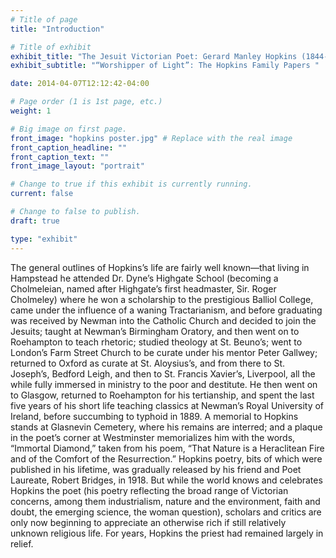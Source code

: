 ```yaml
---
# Title of page
title: "Introduction"

# Title of exhibit
exhibit_title: "The Jesuit Victorian Poet: Gerard Manley Hopkins (1844-1889) 125th Anniversary"
exhibit_subtitle: "“Worshipper of Light”: The Hopkins Family Papers "

date: 2014-04-07T12:12:42-04:00

# Page order (1 is 1st page, etc.)
weight: 1 

# Big image on first page.
front_image: "hopkins poster.jpg" # Replace with the real image
front_caption_headline: ""
front_caption_text: ""
front_image_layout: "portrait"

# Change to true if this exhibit is currently running.
current: false

# Change to false to publish.
draft: true

type: "exhibit"
---
```


The general outlines of Hopkins’s life are fairly well known—that living in Hampstead he attended Dr. Dyne’s Highgate School (becoming a Cholmeleian, named after Highgate’s first headmaster, Sir. Roger Cholmeley) where he won a scholarship to the prestigious Balliol College, came under the influence of a waning Tractarianism, and before graduating was received by Newman into the Catholic Church and decided to join the Jesuits; taught at Newman’s Birmingham Oratory, and then went on to Roehampton to teach rhetoric; studied theology at St. Beuno’s; went to London’s Farm Street Church to be curate under his mentor Peter Gallwey; returned to Oxford as curate at St. Aloysius’s, and from there to St. Joseph’s, Bedford Leigh, and then to St. Francis Xavier’s, Liverpool, all the while fully immersed in ministry to the poor and destitute. He then went on to Glasgow, returned to Roehampton for his tertianship, and spent the last five years of his short life teaching classics at Newman’s Royal University of Ireland, before succumbing to typhoid in 1889. A memorial to Hopkins stands at Glasnevin Cemetery, where his remains are interred; and a plaque in the poet’s corner at Westminster memorializes him with the words, “Immortal Diamond,” taken from his poem, “That Nature is a Heraclitean Fire and of the Comfort of the Resurrection.” Hopkins poetry, bits of which were published in his lifetime, was gradually released by his friend and Poet Laureate, Robert Bridges, in 1918. But while the world knows and celebrates Hopkins the poet (his poetry reflecting the broad range of Victorian concerns, among them industrialism, nature and the environment, faith and doubt, the emerging science, the woman question), scholars and critics are only now beginning to appreciate an otherwise rich if still relatively unknown religious life. For years, Hopkins the priest had remained largely in relief.
